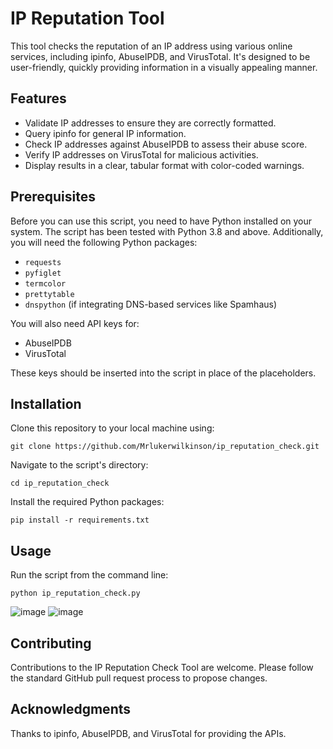 # IP Reputation Tool

This tool checks the reputation of an IP address using various online services, including ipinfo, AbuseIPDB, and VirusTotal. It's designed to be user-friendly, quickly providing information in a visually appealing manner.

## Features

- Validate IP addresses to ensure they are correctly formatted.
- Query ipinfo for general IP information.
- Check IP addresses against AbuseIPDB to assess their abuse score.
- Verify IP addresses on VirusTotal for malicious activities.
- Display results in a clear, tabular format with color-coded warnings.

## Prerequisites

Before you can use this script, you need to have Python installed on your system. The script has been tested with Python 3.8 and above. Additionally, you will need the following Python packages:

- `requests`
- `pyfiglet`
- `termcolor`
- `prettytable`
- `dnspython` (if integrating DNS-based services like Spamhaus)

You will also need API keys for:
- AbuseIPDB
- VirusTotal

These keys should be inserted into the script in place of the placeholders.

## Installation

Clone this repository to your local machine using:

````
git clone https://github.com/Mrlukerwilkinson/ip_reputation_check.git
````

Navigate to the script's directory:

````
cd ip_reputation_check
````

Install the required Python packages:

````
pip install -r requirements.txt
````

## Usage
Run the script from the command line:

````
python ip_reputation_check.py
````
![image](https://github.com/Mrlukerwilkinson/ip_reputation_check/assets/140768032/8bad6a6b-0eca-4e71-ac82-f1695c425b6c)
![image](https://github.com/Mrlukerwilkinson/ip_reputation_check/assets/140768032/a04619da-c239-4a82-9f48-c4104dc633c2)


## Contributing
Contributions to the IP Reputation Check Tool are welcome. Please follow the standard GitHub pull request process to propose changes.

## Acknowledgments
Thanks to ipinfo, AbuseIPDB, and VirusTotal for providing the APIs.
